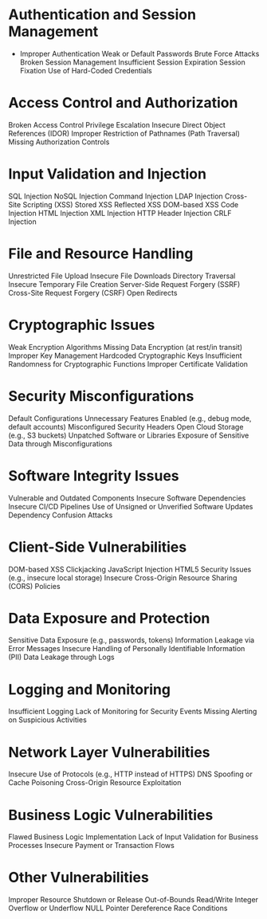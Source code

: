 # Authentication and Session Management
- Improper Authentication
Weak or Default Passwords
Brute Force Attacks
Broken Session Management
Insufficient Session Expiration
Session Fixation
Use of Hard-Coded Credentials

# Access Control and Authorization
Broken Access Control
Privilege Escalation
Insecure Direct Object References (IDOR)
Improper Restriction of Pathnames (Path Traversal)
Missing Authorization Controls

# Input Validation and Injection
SQL Injection
NoSQL Injection
Command Injection
LDAP Injection
Cross-Site Scripting (XSS)
Stored XSS
Reflected XSS
DOM-based XSS
Code Injection
HTML Injection
XML Injection
HTTP Header Injection
CRLF Injection

# File and Resource Handling
Unrestricted File Upload
Insecure File Downloads
Directory Traversal
Insecure Temporary File Creation
Server-Side Request Forgery (SSRF)
Cross-Site Request Forgery (CSRF)
Open Redirects

# Cryptographic Issues
Weak Encryption Algorithms
Missing Data Encryption (at rest/in transit)
Improper Key Management
Hardcoded Cryptographic Keys
Insufficient Randomness for Cryptographic Functions
Improper Certificate Validation

# Security Misconfigurations
Default Configurations
Unnecessary Features Enabled (e.g., debug mode, default accounts)
Misconfigured Security Headers
Open Cloud Storage (e.g., S3 buckets)
Unpatched Software or Libraries
Exposure of Sensitive Data through Misconfigurations

# Software Integrity Issues
Vulnerable and Outdated Components
Insecure Software Dependencies
Insecure CI/CD Pipelines
Use of Unsigned or Unverified Software Updates
Dependency Confusion Attacks

# Client-Side Vulnerabilities
DOM-based XSS
Clickjacking
JavaScript Injection
HTML5 Security Issues (e.g., insecure local storage)
Insecure Cross-Origin Resource Sharing (CORS) Policies

# Data Exposure and Protection
Sensitive Data Exposure (e.g., passwords, tokens)
Information Leakage via Error Messages
Insecure Handling of Personally Identifiable Information (PII)
Data Leakage through Logs

# Logging and Monitoring
Insufficient Logging
Lack of Monitoring for Security Events
Missing Alerting on Suspicious Activities

# Network Layer Vulnerabilities
Insecure Use of Protocols (e.g., HTTP instead of HTTPS)
DNS Spoofing or Cache Poisoning
Cross-Origin Resource Exploitation

# Business Logic Vulnerabilities
Flawed Business Logic Implementation
Lack of Input Validation for Business Processes
Insecure Payment or Transaction Flows

# Other Vulnerabilities
Improper Resource Shutdown or Release
Out-of-Bounds Read/Write
Integer Overflow or Underflow
NULL Pointer Dereference
Race Conditions
